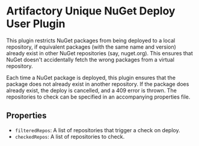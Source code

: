 Artifactory Unique NuGet Deploy User Plugin
===========================================

This plugin restricts NuGet packages from being deployed to a local repository,
if equivalent packages (with the same name and version) already exist in other
NuGet repositories (say, nuget.org). This ensures that NuGet doesn't
accidentally fetch the wrong packages from a virtual repository.

Each time a NuGet package is deployed, this plugin ensures that the package does
not already exist in another repository. If the package does already exist, the
deploy is cancelled, and a 409 error is thrown. The repositories to check can be
specified in an accompanying properties file.

Properties
----------

- `filteredRepos`: A list of repositories that trigger a check on deploy.
- `checkedRepos`: A list of repositories to check.

